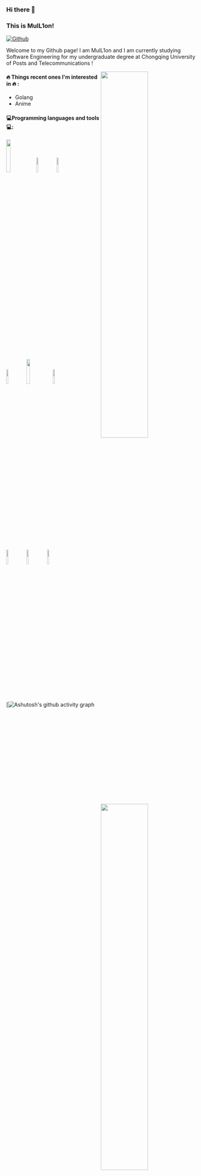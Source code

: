 ### Hi there 👋
    
### This is MulL1on!

[![Github](https://img.shields.io/badge/-Github-000?style=flat&logo=Github&logoColor=white)](https://github.com/MulL1on)

Welcome to my Github page! I am MulL1on and I am currently studying Software Engineering for my undergraduate degree at Chongqing University of Posts and Telecommunications !

<p>
	<img width="50%" align="right" src="https://streak-stats.demolab.com/?user=MulL1on&theme=soft-green&hide_border=true" />
	<img width="50%" align="right" src="https://github-profile-trophy.vercel.app/?username=MulL1on&theme=onedark&no-frame=true" />
</p>

#### :fire: Things recent ones I'm interested in :fire: :
    
- Golang 
- Anime 
#### :computer:Programming languages and tools :computer:: 
<p>
	<img width="50%" align="right" src="https://github-readme-stats.vercel.app/api?username=MulL1on&show_icons=true&hide_border=true&theme=dark" />
 
<code><img width="15%" src="https://www.vectorlogo.zone/logos/golang/golang-ar21.svg"></code>
<code><img width="10%" src="https://www.vectorlogo.zone/logos/mysql/mysql-ar21.svg"></code>
<code><img width="10%" src="https://www.vectorlogo.zone/logos/redis/redis-ar21.svg"></code>
<br />
<code><img width="10%" src="https://www.vectorlogo.zone/logos/mongodb/mongodb-ar21.svg"></code>
<code><img width="13%" src="https://www.vectorlogo.zone/logos/docker/docker-ar21.svg"></code>
<code><img width="10%" src="https://www.vectorlogo.zone/logos/consulio/consulio-ar21.svg"></code>
<br />
<code><img width="10%" src="https://www.vectorlogo.zone/logos/git-scm/git-scm-ar21.svg"></code>
<code><img width="10%" src="https://www.vectorlogo.zone/logos/rabbitmq/rabbitmq-ar21.svg"></code>
<code><img width="10%" src="https://www.vectorlogo.zone/logos/kubernetes/kubernetes-ar21.svg"></code>
</p>

[![![Ashutosh's github activity graph](https://github-readme-activity-graph.vercel.app/graph?username=MulL1on&theme=github-compact)](https://github.com/ashutosh00710/github-readme-activity-graph)


